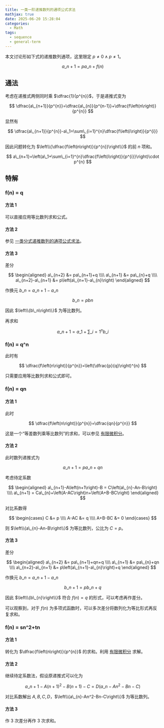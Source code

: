 ```yaml
---
title: 一类一阶递推数列的通项公式求法
mathjax: true
date: 2025-06-20 15:28:04
categories:
  - Math
tags:
  - sequence
  - general-term
---
```


本文讨论形如下式的递推数列通项，这里限定 $p\ne 0\land p\ne 1$。

$$
a\_{n+1}=pa\_{n}+f\left(n\right)
$$

## 通法

考虑在递推式两侧同时乘 $\dfrac{1}{p^{n}}$，于是递推式变为

$$
\dfrac{a\_{n+1}}{p^{n}}=\dfrac{a\_{n}}{p^{n-1}}+\dfrac{f\left(n\right)}{p^{n}}
$$

显然有

$$
\dfrac{a\_{n+1}}{p^{n}}-a\_1=\sum\_{i=1}^{n}\dfrac{f\left(i\right)}{p^{i}}
$$

因此问题转化为 $\left\\{\dfrac{f\left(n\right)}{p^{n}}\right\\}$ 的前 $n$ 项和。

$$
a\_{n+1}=\left(a\_1+\sum\_{i=1}^{n}\dfrac{f\left(i\right)}{p^{i}}\right)\cdot p^{n}
$$

## 特解

### f(n) = q

#### 方法 1

可以直接应用等比数列求和公式。

#### 方法 2

参见 [一类分式递推数列的通项公式求法](/2025/05/31/frac-recursion/#A-p-0)。

#### 方法 3

差分

$$
\begin{aligned}
  a\_{n+2} &= pa\_{n+1}+q \\\\
  a\_{n+1} &= pa\_{n}+q \\\\
  a\_{n+2}-a\_{n+1} &= p\left(a\_{n+1}-a\_{n}\right)
\end{aligned}
$$

作换元 $b\_{n}=a\_{n+1}-a\_{n}$

$$
b\_{n}=pb{n}
$$

因此 $\left\\{b\_n\right\\}$ 为等比数列。

再求和

$$
a\_{n+1}=a\_{1}+\sum\_{i=1}^{n}b\_{i}
$$

### f(n) = q^n

此时有

$$
\dfrac{f\left(n\right)}{p^{n}}=\left(\dfrac{p}{q}\right)^{n}
$$

只需要应用等比数列求和公式即可。

### f(n) = qn

#### 方法 1

此时

$$
\dfrac{f\left(n\right)}{p^{n}}=\dfrac{qn}{p^{n}}
$$

这是一个“等差数列乘等比数列”的求和，可以参见 [有限微积分](/2025/05/26/finite-calculus/#等差数列乘等比数列)。

#### 方法 2

此时数列递推式为

$$
a\_{n+1}=pa\_{n}+qn
$$

考虑待定系数

$$
\begin{aligned}
a\_{n+1}-A\left(n+1\right)-B = C\left(a\_{n}-An-B\right) \\\\
a\_{n+1} = Ca\_{n}+\left(A-AC\right)n+\left(A+B-BC\right)
\end{aligned}
$$

对比系数得

$$
\begin{cases}
  C &= p \\\\
  A-AC &= q \\\\
  A+B-BC &= 0
\end{cases}
$$

则 $\left\\{a\_{n}-An-B\right\\}$ 为等比数列，公比为 $C=p$。

#### 方法 3

差分

$$
\begin{aligned}
  a\_{n+2} &= pa\_{n+1}+qn+q \\\\
  a\_{n+1} &= pa\_{n}+qn \\\\
  a\_{n+2}-a\_{n+1} &= p\left(a\_{n+1}-a\_{n}\right)+q
\end{aligned}
$$

作换元 $b\_{n}=a\_{n+1}-a\_{n}$

$$
b\_{n+1}=pb\_{n}+q
$$

因此 $\left\\{b\_{n}\right\\}$ 符合 $f(n)=q$ 的形式，可以考虑再作差分。

可以观察到，对于 $f(n)$ 为多项式函数时，可以多次差分将数列化为等比形式再反复求和。

### f(n) = sn^2+tn

#### 方法 1

转化为 $\dfrac{f\left(n\right)}{p^{n}}$ 的求和。利用 [有限微积分](/2025/05/26/finite-calculus/#等差数列乘等比数列) 求解。

#### 方法 2

继续待定系数法，假设原递推式可以化为

$$
a\_{n+1}-A\left(n+1\right)^2-B\left(n+1\right)-C=D\left(a\_{n}-An^2-Bn-C\right)
$$

对比系数解出 $A,B,C,D$，$\left\\{a\_{n}-An^2-Bn-C\right\\}$ 为等比数列。

#### 方法 3

作 $3$ 次差分再作 $3$ 次求和。
